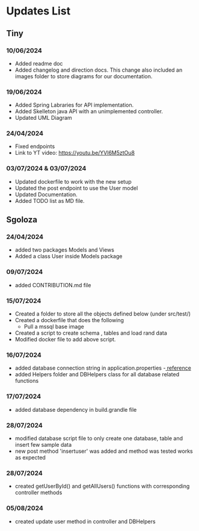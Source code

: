 # Updates List

## Tiny
### 10/06/2024
- Added readme doc
- Added changelog and direction docs. This change also included an images folder to store diagrams for our documentation.
### 19/06/2024 
- Added Spring Labraries for API implementation.
- Added Skelleton java API with an unimplemented controller.
- Updated UML Diagram
### 24/04/2024
- Fixed endpoints
- Link to YT video: https://youtu.be/YVl6M5ztOu8
### 03/07/2024 & 03/07/2024
- Updated dockerfile to work with the new setup
- Updated the post endpoint to use the User model
- Updated Documentation.
- Added TODO list as MD file.

## Sgoloza
### 24/04/2024
- added two packages Models and Views
- Added a class User inside Models package
  
### 09/07/2024
- added CONTRIBUTION.md file

### 15/07/2024
-  Created a folder to store all the objects defined below (under src/test/)
-  Created a dockerfile that does the following
    * Pull a mssql base image
- Created a script to create schema , tables and load rand data
- Modified docker file to add above script.

### 16/07/2024
- added database connection string in application.properties -[ reference](https://www.youtube.com/watch?v=_Drg6kful2U)
- added Helpers folder and DBHelpers class for all database related functions

### 17/07/2024
- added database dependency in build.grandle file

### 28/07/2024
- modified database script file to only create one database, table and insert few sample data
- new post method 'insertuser' was added and method was tested works as expected

### 28/07/2024

- created getUserById() and getAllUsers() functions with corresponding controller methods

### 05/08/2024
- created update user method in controller and DBHelpers